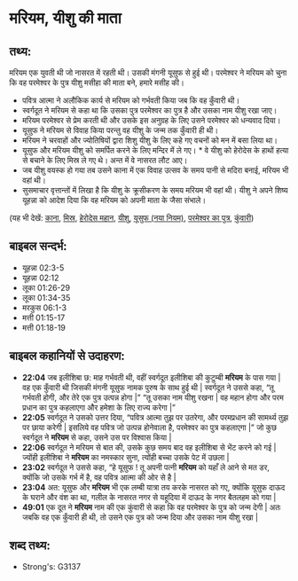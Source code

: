 # मरियम, यीशु की माता #

## तथ्य: ##

मरियम एक युवती थी जो नासरत में रहती थी। उसकी मंगनी यूसुफ से हुई थी। परमेश्वर ने मरियम को चुना कि वह परमेश्वर के पुत्र यीशु मसीहा की माता बने, हमारे मसीह की।

* पवित्र आत्मा ने अलौकिक कार्य से मरियम को गर्भवती किया जब कि वह कुँवारी थी।
* स्वर्गदूत ने मरियम से कहा था कि उसका पुत्र परमेश्वर का पुत्र है और उसका नाम यीशु रखा जाए।
* मरियम परमेश्वर से प्रेम करती थी और उसके इस अनुग्रह के लिए उसने परमेश्वर को धन्यवाद दिया।
* यूसुफ ने मरियम से विवाह किया परन्तु वह यीशु के जन्म तक कुँवारी ही थी।
* मरियम ने चरवाहों और ज्योतिषियों द्वारा शिशु यीशु के लिए कहे गए वचनों को मन में बसा लिया था।
* यूसुफ और मरियम यीशु को समर्पित करने के लिए मन्दिर में ले गए। * वे यीशु को हेरोदेस के हाथों हत्या से बचाने के लिए मिस्र ले गए थे। अन्त में वे नासरत लौट आए।
* जब यीशु वयस्क हो गया तब उसने काना में एक विवाह उत्सव के समय पानी से मदिरा बनाई, मरियम भी वहां थी।
* सुसमाचार वृत्तान्तों में लिखा है कि यीशु के क्रूसीकरण के समय मरियम भी वहां थी। यीशु ने अपने शिष्य यूहन्ना को आदेश दिया कि वह मरियम को अपनी माता के जैसा संभाले।

(यह भी देखें: [काना](../cana.md), [मिस्र](../egypt.md), [हेरोदेस महान](../herodthegreat.md), [यीशु](../jesus.md), [यूसुफ (नया नियम)](../josephnt.md), [परमेश्वर का पुत्र](../sonofgod.md), [कुंवारी](../virgin.md))

## बाइबल सन्दर्भ: ##

* यूहन्ना 02:3-5
* यूहन्ना 02:12
* लूका 01:26-29
* लूका 01:34-35
* मरकुस 06:1-3
* मत्ती 01:15-17
* मत्ती 01:18-19

## बाइबल कहानियों से उदाहरण: ##

* __22:04__ जब इलीशिबा छ: माह गर्भवती थी, वहीं स्वर्गदूत इलीशिबा की कुटुम्बी __मरियम__ के पास गया | वह एक कुँवारी थी जिसकी मंगनी यूसुफ नामक पुरुष के साथ हुई थी | स्वर्गदूत ने उससे कहा, “तू गर्भवती होगी, और तेरे एक पुत्र उत्पन्न होगा |” “तू उसका नाम यीशु रखना | वह महान होगा और परम प्रधान का पुत्र कहलाएगा और हमेशा के लिए राज्य करेगा |”
* __22:05__ स्वर्गदूत ने उसको उत्तर दिया, “पवित्र आत्मा तुझ पर उतरेगा, और परमप्रधान की सामर्थ्य तुझ पर छाया करेगी | इसलिये वह पवित्र जो उत्पन्न होनेवाला है, परमेश्वर का पुत्र कहलाएगा |” जो कुछ स्वर्गदूत ने __मरियम__ से कहा, उसने उस पर विश्वास किया |
* __22:06__ स्वर्गदूत ने मरियम से बात की, उसके कुछ समय बाद वह इलीशिबा से भेंट करने को गई | ज्योंही इलीशिबा ने __मरियम__ का नमस्कार सुना, त्योंही बच्चा उसके पेट में उछला |
* __23:02__ स्वर्गदूत ने उससे कहा, “हे यूसुफ ! तू अपनी पत्नी __मरियम__ को यहाँ ले आने से मत डर, क्योंकि जो उसके गर्भ में है, वह पवित्र आत्मा की ओर से है |
* __23:04__ अत: यूसुफ और __मरियम__ भी एक लम्बी यात्रा तय करके नासरत को गए, क्योंकि यूसुफ दाऊद के घराने और वंश का था, गलील के नासरत नगर से यहूदिया में दाऊद के नगर बैतलहम को गया |    
* __49:01__ एक दूत ने __मरियम__ नाम की एक कुंवारी से कहा कि वह परमेश्वर के पुत्र को जन्म देगी | अतः जबकि वह एक कुँवारी ही थी, तो उसने एक पुत्र को जन्म दिया और उसका नाम यीशु रखा | 

## शब्द तथ्य: ##

* Strong's: G3137
